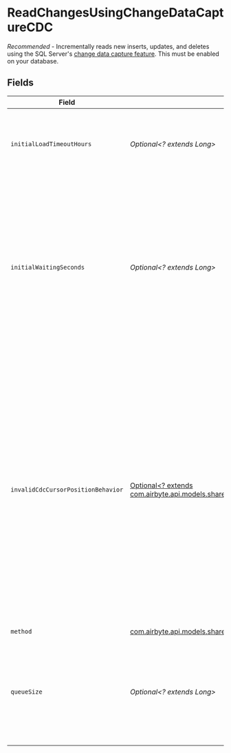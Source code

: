 # ReadChangesUsingChangeDataCaptureCDC

<i>Recommended</i> - Incrementally reads new inserts, updates, and deletes using the SQL Server's <a href="https://docs.airbyte.com/integrations/sources/mssql/#change-data-capture-cdc">change data capture feature</a>. This must be enabled on your database.


## Fields

| Field                                                                                                                                                                                                                                                                                                                                                               | Type                                                                                                                                                                                                                                                                                                                                                                | Required                                                                                                                                                                                                                                                                                                                                                            | Description                                                                                                                                                                                                                                                                                                                                                         |
| ------------------------------------------------------------------------------------------------------------------------------------------------------------------------------------------------------------------------------------------------------------------------------------------------------------------------------------------------------------------- | ------------------------------------------------------------------------------------------------------------------------------------------------------------------------------------------------------------------------------------------------------------------------------------------------------------------------------------------------------------------- | ------------------------------------------------------------------------------------------------------------------------------------------------------------------------------------------------------------------------------------------------------------------------------------------------------------------------------------------------------------------- | ------------------------------------------------------------------------------------------------------------------------------------------------------------------------------------------------------------------------------------------------------------------------------------------------------------------------------------------------------------------- |
| `initialLoadTimeoutHours`                                                                                                                                                                                                                                                                                                                                           | *Optional<? extends Long>*                                                                                                                                                                                                                                                                                                                                          | :heavy_minus_sign:                                                                                                                                                                                                                                                                                                                                                  | The amount of time an initial load is allowed to continue for before catching up on CDC logs.                                                                                                                                                                                                                                                                       |
| `initialWaitingSeconds`                                                                                                                                                                                                                                                                                                                                             | *Optional<? extends Long>*                                                                                                                                                                                                                                                                                                                                          | :heavy_minus_sign:                                                                                                                                                                                                                                                                                                                                                  | The amount of time the connector will wait when it launches to determine if there is new data to sync or not. Defaults to 300 seconds. Valid range: 120 seconds to 3600 seconds. Read about <a href="https://docs.airbyte.com/integrations/sources/mysql/#change-data-capture-cdc">initial waiting time</a>.                                                        |
| `invalidCdcCursorPositionBehavior`                                                                                                                                                                                                                                                                                                                                  | [Optional<? extends com.airbyte.api.models.shared.SourceMssqlInvalidCDCPositionBehaviorAdvanced>](../../models/shared/SourceMssqlInvalidCDCPositionBehaviorAdvanced.md)                                                                                                                                                                                             | :heavy_minus_sign:                                                                                                                                                                                                                                                                                                                                                  | Determines whether Airbyte should fail or re-sync data in case of an stale/invalid cursor value into the WAL. If 'Fail sync' is chosen, a user will have to manually reset the connection before being able to continue syncing data. If 'Re-sync data' is chosen, Airbyte will automatically trigger a refresh but could lead to higher cloud costs and data loss. |
| `method`                                                                                                                                                                                                                                                                                                                                                            | [com.airbyte.api.models.shared.SourceMssqlMethod](../../models/shared/SourceMssqlMethod.md)                                                                                                                                                                                                                                                                         | :heavy_check_mark:                                                                                                                                                                                                                                                                                                                                                  | N/A                                                                                                                                                                                                                                                                                                                                                                 |
| `queueSize`                                                                                                                                                                                                                                                                                                                                                         | *Optional<? extends Long>*                                                                                                                                                                                                                                                                                                                                          | :heavy_minus_sign:                                                                                                                                                                                                                                                                                                                                                  | The size of the internal queue. This may interfere with memory consumption and efficiency of the connector, please be careful.                                                                                                                                                                                                                                      |